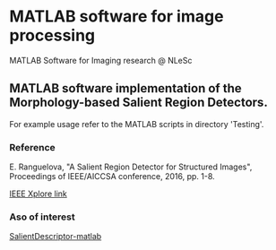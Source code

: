# MATLAB software for image processing

MATLAB Software for Imaging research @ NLeSc

## MATLAB software implementation of the Morphology-based Salient Region Detectors.
For example usage refer to the MATLAB scripts in directory 'Testing'.

### Reference
E. Ranguelova, "A Salient Region Detector for Structured Images", Proceedings of IEEE/AICCSA conference, 2016, pp. 1-8.

[IEEE Xplore link](http://ieeexplore.ieee.org/document/7945643/)

### Aso of interest
[SalientDescriptor-matlab](https://github.com/NLeSC/SalientDescriptor-matlab)

